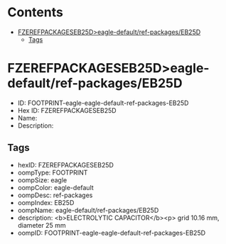 



Contents
========

* [FZEREFPACKAGESEB25D>eagle-default/ref-packages/EB25D](#fzerefpackageseb25deagle-defaultref-packageseb25d)
	* [Tags](#tags)

# FZEREFPACKAGESEB25D>eagle-default/ref-packages/EB25D

- ID: FOOTPRINT-eagle-eagle-default-ref-packages-EB25D
- Hex ID: FZEREFPACKAGESEB25D
- Name: 
- Description: 

## Tags

- hexID: FZEREFPACKAGESEB25D
- oompType: FOOTPRINT
- oompSize: eagle
- oompColor: eagle-default
- oompDesc: ref-packages
- oompIndex: EB25D
- oompName: eagle-default/ref-packages/EB25D
- description: &lt;b&gt;ELECTROLYTIC CAPACITOR&lt;/b&gt;&lt;p&gt;&#xD;
grid 10.16 mm, diameter 25 mm
- oompID: FOOTPRINT-eagle-eagle-default-ref-packages-EB25D
